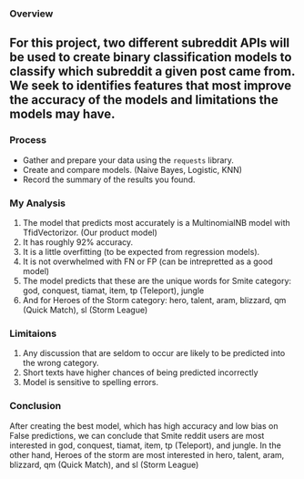 ### Overview

For this project, two different subreddit APIs will be used to create binary classification models to classify which subreddit a given post came from. We seek to identifies features that most improve the accuracy of the models and limitations the models may have.
---
### Process

- Gather and prepare your data using the `requests` library.
- Create and compare models. (Naive Bayes, Logistic, KNN)
- Record the summary of the results you found.

### My Analysis

1. The model that predicts most accurately is a MultinomialNB model with TfidVectorizor. (Our product model)
2. It has roughly 92% accuracy.
3. It is a little overfitting (to be expected from regression models).
4. It is not overwhelmed with FN or FP (can be intrepretted as a good model)
5. The model predicts that these are the unique words for Smite category: god, conquest, tiamat, item, tp (Teleport), jungle
6. And for Heroes of the Storm category:  hero, talent, aram, blizzard, qm (Quick Match), sl (Storm League)
    
### Limitaions

1. Any discussion that are seldom to occur are likely to be predicted into the wrong category.
2. Short texts have higher chances of being predicted incorrectly
3. Model is sensitive to spelling errors.

### Conclusion

After creating the best model, which has high accuracy and low bias on False predictions, we can conclude that Smite reddit users are most interested in god, conquest, tiamat, item, tp (Teleport), and jungle. In the other hand, Heroes of the storm are most interested in hero, talent, aram, blizzard, qm (Quick Match), and sl (Storm League)
